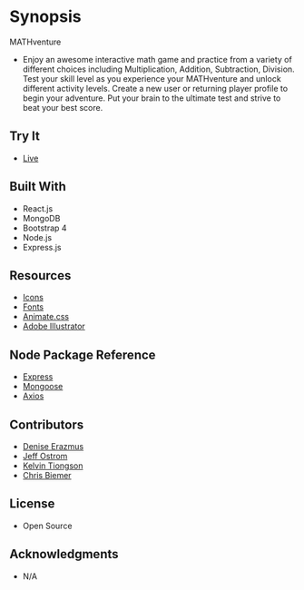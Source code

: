 # Synopsis
MATHventure

+ Enjoy an awesome interactive math game and practice from a variety of different choices including Multiplication, Addition, Subtraction, Division. Test your skill level as you experience your MATHventure and unlock different activity levels. Create a new user or returning player profile to begin your adventure. Put your brain to the ultimate test and strive to beat your best score. 

## Try It

+ [Live](https://ancient-bastion-60090.herokuapp.com/)

## Built With
+ React.js
+ MongoDB
+ Bootstrap 4 
+ Node.js
+ Express.js


## Resources
+ [Icons](https://fontawesome.com/)
+ [Fonts](https://fonts.google.com/)
+ [Animate.css](https://daneden.github.io/animate.css/)
+ [Adobe Illustrator]()

## Node Package Reference
+ [Express](https://www.npmjs.com/package/express)
+ [Mongoose](https://www.npmjs.com/package/mongoose)
+ [Axios](https://www.npmjs.com/package/axios)

## Contributors
+ [Denise Erazmus](https://github.com/derazmus)
+ [Jeff Ostrom](https://github.com/JeffOstrom)
+ [Kelvin Tiongson](https://github.com/tiongsonkj)
+ [Chris Biemer](https://github.com/chrisbiemer)

## License
+ Open Source

## Acknowledgments
+ N/A

